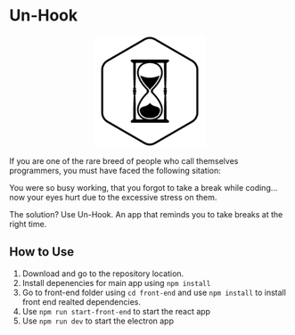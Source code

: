 # Un-Hook

<div align="center">
    <img src="./assets/img/logo-black.png" style="width: 200px" />
</div>

If you are one of the rare breed of people who call themselves programmers, you must have faced the following sitation:

You were so busy working, that you forgot to take a break while coding... now your eyes hurt due to the excessive stress on them.

The solution? Use Un-Hook. An app that reminds you to take breaks at the right time.

## How to Use

1. Download and go to the repository location.
2. Install depenencies for main app using `npm install`
3. Go to front-end folder using `cd front-end` and use `npm install` to install front end realted dependencies.
4. Use `npm run start-front-end` to start the react app
5. Use `npm run dev` to start the electron app
